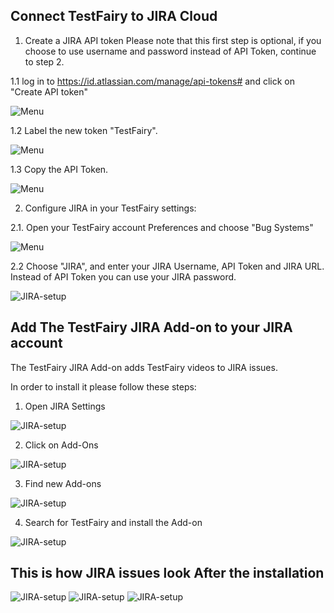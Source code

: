 ## Connect TestFairy to JIRA Cloud

1. Create a JIRA API token
Please note that this first step is optional, if you choose to use username and password instead of API Token, continue to step 2.

1.1 log in to https://id.atlassian.com/manage/api-tokens# and click on "Create API token"

![Menu](/img/bug-tracking/jira-create-api.png)

1.2 Label the new token "TestFairy".

![Menu](/img/bug-tracking/jira-label.png)

1.3 Copy the API Token.

![Menu](/img/bug-tracking/jira-token.png)

2. Configure JIRA in your TestFairy settings: 

2.1. Open your TestFairy account Preferences and choose "Bug Systems"

![Menu](/img/bug-tracking/jira-cloud-1.png)

2.2 Choose "JIRA", and enter your JIRA Username, API Token and JIRA URL. 
Instead of API Token you can use your JIRA password.

![JIRA-setup](/img/bug-tracking/jira-cloud-2.png)

## Add The TestFairy JIRA Add-on to your JIRA account

The TestFairy JIRA Add-on adds TestFairy videos to JIRA issues.

In order to install it please follow these steps:

1. Open JIRA Settings

![JIRA-setup](/img/bug-tracking/jira0.png)

2. Click on Add-Ons

![JIRA-setup](/img/bug-tracking/jira2.png)

3. Find new Add-ons

![JIRA-setup](/img/bug-tracking/jira3.png)

4. Search for TestFairy and install the Add-on

![JIRA-setup](/img/bug-tracking/jira4.png)

## This is how JIRA issues look After the installation

![JIRA-setup](/img/bug-tracking/hira6a.png)
![JIRA-setup](/img/bug-tracking/jira5b.png)
![JIRA-setup](/img/bug-tracking/jira6c.png)
